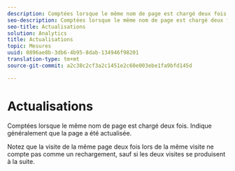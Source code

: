 ```yaml
---
description: Comptées lorsque le même nom de page est chargé deux fois. Indique généralement que la page a été actualisée.
seo-description: Comptées lorsque le même nom de page est chargé deux fois. Indique généralement que la page a été actualisée.
seo-title: Actualisations
solution: Analytics
title: Actualisations
topic: Mesures
uuid: 0896ae8b-3db6-4b95-8dab-134946f98201
translation-type: tm+mt
source-git-commit: a2c38c2cf3a2c1451e2c60e003ebe1fa9bfd145d

---
```



# Actualisations

Comptées lorsque le même nom de page est chargé deux fois. Indique généralement que la page a été actualisée.

Notez que la visite de la même page deux fois lors de la même visite ne compte pas comme un rechargement, sauf si les deux visites se produisent à la suite.
